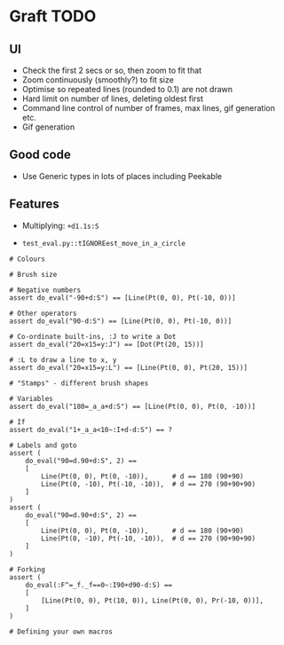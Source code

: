 # Graft TODO

## UI

* Check the first 2 secs or so, then zoom to fit that
* Zoom continuously (smoothly?) to fit size
* Optimise so repeated lines (rounded to 0.1) are not drawn
* Hard limit on number of lines, deleting oldest first
* Command line control of number of frames, max lines, gif generation etc.
* Gif generation

## Good code

* Use Generic types in lots of places including Peekable

## Features

* Multiplying: `+d1.1s:S`

* `test_eval.py::tIGNOREest_move_in_a_circle`

```
# Colours

# Brush size

# Negative numbers
assert do_eval("-90+d:S") == [Line(Pt(0, 0), Pt(-10, 0))]

# Other operators
assert do_eval("90-d:S") == [Line(Pt(0, 0), Pt(-10, 0))]

# Co-ordinate built-ins, :J to write a Dot
assert do_eval("20=x15=y:J") == [Dot(Pt(20, 15))]

# :L to draw a line to x, y
assert do_eval("20=x15=y:L") == [Line(Pt(0, 0), Pt(20, 15))]

# "Stamps" - different brush shapes

# Variables
assert do_eval("180=_a_a+d:S") == [Line(Pt(0, 0), Pt(0, -10))]

# If
assert do_eval("1+_a_a<10~:I+d-d:S") == ?

# Labels and goto
assert (
    do_eval("90=d.90+d:S", 2) ==
    [
        Line(Pt(0, 0), Pt(0, -10)),      # d == 180 (90+90)
        Line(Pt(0, -10), Pt(-10, -10)),  # d == 270 (90+90+90)
    ]
)
assert (
    do_eval("90=d.90+d:S", 2) ==
    [
        Line(Pt(0, 0), Pt(0, -10)),      # d == 180 (90+90)
        Line(Pt(0, -10), Pt(-10, -10)),  # d == 270 (90+90+90)
    ]
)

# Forking
assert (
    do_eval(:F^=_f._f==0~:I90+d90-d:S) ==
    [
        [Line(Pt(0, 0), Pt(10, 0)), Line(Pt(0, 0), Pr(-10, 0))],
    ]
)

# Defining your own macros
```
